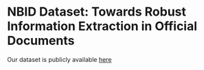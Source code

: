 # NBID Dataset: Towards Robust Information Extraction in Official Documents

Our dataset is publicly available [here](https://drive.google.com/file/d/1dmdQN1-WAeRQyw2dDXSoFUyAlolbq0bY/view?usp=sharing)
